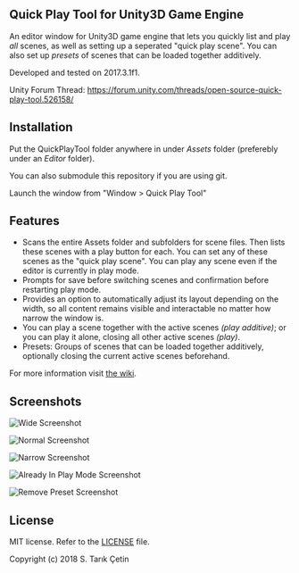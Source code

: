 Quick Play Tool for Unity3D Game Engine
---

An editor window for Unity3D game engine that lets you quickly list and play *all* scenes, as well as setting up a seperated "quick play scene". You can also set up *presets* of scenes that can be loaded together additively.

Developed and tested on 2017.3.1f1.

Unity Forum Thread: https://forum.unity.com/threads/open-source-quick-play-tool.526158/

Installation
---
Put the QuickPlayTool folder anywhere in under _Assets_ folder (preferebly under an _Editor_ folder).

You can also submodule this repository if you are using git.

Launch the window from "Window > Quick Play Tool"

Features
---

- Scans the entire Assets folder and subfolders for scene files. Then lists these scenes with a play button for each. You can set any of these scenes as the "quick play scene". You can play any scene even if the editor is currently in play mode.
- Prompts for save before switching scenes and confirmation before restarting play mode.
- Provides an option to automatically adjust its layout depending on the width, so all content remains visible and interactable no matter how narrow the window is.
- You can play a scene together with the active scenes _(play additive)_; or you can play it alone, closing all other active scenes _(play)_.
- Presets: Groups of scenes that can be loaded together additively, optionally closing the current active scenes beforehand.

For more information visit [the wiki](https://github.com/starikcetin/Quick-Play-Tool/wiki).

Screenshots
---

![Wide Screenshot](https://raw.githubusercontent.com/starikcetin/Quick-Play-Tool/repository_resources/screenshots/Wide.PNG)

![Normal Screenshot](https://raw.githubusercontent.com/starikcetin/Quick-Play-Tool/repository_resources/screenshots/Normal.PNG)

![Narrow Screenshot](https://raw.githubusercontent.com/starikcetin/Quick-Play-Tool/repository_resources/screenshots/Narrow.PNG)

![Already In Play Mode Screenshot](https://raw.githubusercontent.com/starikcetin/Quick-Play-Tool/repository_resources/screenshots/AlreadyInPlayMode.PNG)

![Remove Preset Screenshot](https://raw.githubusercontent.com/starikcetin/Quick-Play-Tool/repository_resources/screenshots/RemovePreset.PNG)

License
---
MIT license. Refer to the [LICENSE](https://github.com/starikcetin/Quick-Play-Tool/blob/master/LICENSE) file.

Copyright (c) 2018 S. Tarık Çetin
